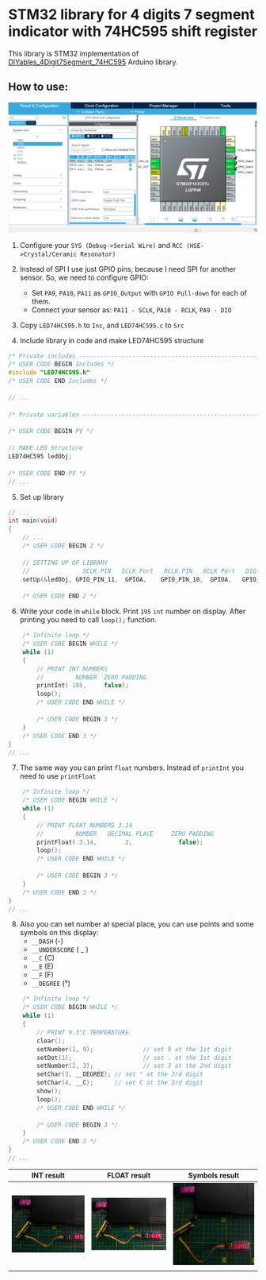 # STM32 library for 4 digits 7 segment indicator with 74HC595 shift register

This library is STM32 implementation of [DIYables_4Digit7Segment_74HC595](https://github.com/DIYables/DIYables_4Digit7Segment_74HC595/) Arduino library. 



## How to use:

![CubeMX Configurations](img\screenshot_1.png "CubeMX Configurations")

1. Configure your `SYS (Debug->Serial Wire)` and `RCC (HSE->Crystal/Ceramic Resonator)`
2. Instead of SPI I use just GPIO pins, because I need SPI for another sensor. So, we need to configure GPIO:
   - Set `PA9`, `PA10`, `PA11` as `GPIO_Output` with `GPIO Pull-down` for each of them.
   - Connect your sensor as: `PA11 - SCLK`, `PA10 - RCLK`, `PA9 - DIO`
3. Copy `LED74HC595.h` to `Inc`, and `LED74HC595.c` to `Src`

4. Include library in code and make LED74HC595 structure

```c
/* Private includes ----------------------------------------------------------*/
/* USER CODE BEGIN Includes */
#include "LED74HC595.h"
/* USER CODE END Includes */

// ... 

/* Private variables ---------------------------------------------------------*/

/* USER CODE BEGIN PV */

// MAKE LED Structure
LED74HC595 ledObj;

/* USER CODE END PV */
// ... 
```

5. Set up library

``` C
// ... 
int main(void)
{
    // ...
    /* USER CODE BEGIN 2 */
    
    // SETTING UP OF LIBRARY
    //               SCLK PIN   SCLK Port   RCLK PIN   RCLK Port   DIO PIN   DIO PORT
    setUp(&ledObj, GPIO_PIN_11,  GPIOA,    GPIO_PIN_10,  GPIOA,   GPIO_PIN_9,  GPIOA);
    
    /* USER CODE END 2 */
```

6. Write your code in `while` block. Print `195` `int` number on display. After printing you need to call `loop();` function.

``` C
    /* Infinite loop */
    /* USER CODE BEGIN WHILE */
    while (1)
    { 
        // PRINT INT NUMBERS
        //         NUMBER  ZERO PADDING
        printInt( 195,     false);
        loop();
        /* USER CODE END WHILE */

        /* USER CODE BEGIN 3 */
    }
    /* USER CODE END 3 */
}
// ... 
```

7. The same way you can print `float` numbers. Instead of `printInt` you need to use `printFloat`

``` C
    /* Infinite loop */
    /* USER CODE BEGIN WHILE */
    while (1)
    { 
        // PRINT FLOAT NUMBERS 3.14
        //         NUMBER   DECIMAL PLACE     ZERO PADDING
        printFloat( 3.14,        2,             false);
        loop();
        /* USER CODE END WHILE */

        /* USER CODE BEGIN 3 */
    }
    /* USER CODE END 3 */
}
// ... 
```

8. Also you can set number at special place, you can use points and some symbols on this display: 
   - `__DASH`  (-)
   - `__UNDERSCORE` ( _ )
   - `__C` (C)
   - `__E` (E)
   - `__F` (F)
   - `__DEGREE` (°)

``` C
    /* Infinite loop */
    /* USER CODE BEGIN WHILE */
    while (1)
    { 
        // PRINT 9.3°C TEMPERATURE
        clear();
	    setNumber(1, 9);              // set 9 at the 1st digit
	    setDot(1);                    // set . at the 1st digit
	    setNumber(2, 3);              // set 3 at the 2nd digit
	    setChar(3, __DEGREE); // set ° at the 3rd digit
	    setChar(4, __C);      // set C at the 3rd digit
	    show();            
        loop();
        /* USER CODE END WHILE */

        /* USER CODE BEGIN 3 */
    }
    /* USER CODE END 3 */
}
// ... 
```
| INT result          | FLOAT result            | Symbols result               |
|---------------------|-------------------------|------------------------------|
| ![int](img\int.jpg) | ![float](img\float.jpg) | ![temperature](img\temp.jpg) |
|                     |                         |                              |

